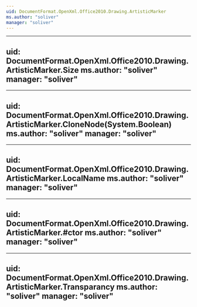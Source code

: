 ```yaml
---
uid: DocumentFormat.OpenXml.Office2010.Drawing.ArtisticMarker
ms.author: "soliver"
manager: "soliver"
---
```


---
uid: DocumentFormat.OpenXml.Office2010.Drawing.ArtisticMarker.Size
ms.author: "soliver"
manager: "soliver"
---

---
uid: DocumentFormat.OpenXml.Office2010.Drawing.ArtisticMarker.CloneNode(System.Boolean)
ms.author: "soliver"
manager: "soliver"
---

---
uid: DocumentFormat.OpenXml.Office2010.Drawing.ArtisticMarker.LocalName
ms.author: "soliver"
manager: "soliver"
---

---
uid: DocumentFormat.OpenXml.Office2010.Drawing.ArtisticMarker.#ctor
ms.author: "soliver"
manager: "soliver"
---

---
uid: DocumentFormat.OpenXml.Office2010.Drawing.ArtisticMarker.Transparancy
ms.author: "soliver"
manager: "soliver"
---
